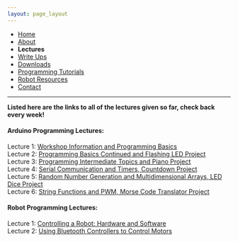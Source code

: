 ```yaml
---
layout: page_layout
---
```

* [Home](../index.md)
* [About](About.md)       
* **Lectures**
* [Write Ups](Write_Ups.md)
* [Downloads](Downloads.md)
* [Programming Tutorials](Programming_Tutorials.md)
* [Robot Resources](Robot_Resources.md)
* [Contact](Contact.md)

* * *
**Listed here are the links to all of the lectures given so far, check back every week!**

#### Arduino Programming Lectures:
Lecture 1: [Workshop Information and Programming Basics](https://goo.gl/cPQiM1)  
Lecture 2: [Programming Basics Continued and Flashing LED Project](https://goo.gl/VL72jb)  
Lecture 3: [Programming Intermediate Topics and Piano Project](https://goo.gl/EGYP81)  
Lecture 4: [Serial Communication and Timers, Countdown Project](https://goo.gl/TM6Unb)  
Lecture 5: [Random Number Generation and Multidimensional Arrays, LED Dice Project](https://goo.gl/Zvez9q)  
Lecture 6: [String Functions and PWM, Morse Code Translator Project](https://goo.gl/DDBkBf)

#### Robot Programming Lectures:
Lecture 1: [Controlling a Robot: Hardware and Software](https://goo.gl/s2MSKD)  
Lecture 2: [Using Bluetooth Controllers to Control Motors](https://goo.gl/SS2JNc)  
